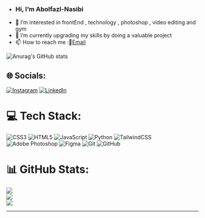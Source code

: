 - ### Hi, I’m Abolfazl-Nasibi
- 👀 I’m interested in frontEnd , technology , photoshop , video editing and gym 
- 🌱 I’m currently upgrading my skills by doing a valuable project
- 📫 How to reach me :📧[Email](mailto:abolfazlnasibi2024@gmail.com)



![Anurag's GitHub stats](https://github-readme-stats.vercel.app/api?username=Abolfazl-Nasibi&show_icons=true&theme=gotham )


## 🌐 Socials:
[![Instagram](https://img.shields.io/badge/Instagram-%23E4405F.svg?logo=Instagram&logoColor=white)](https://instagram.com/abolfazl.nasibi) [![LinkedIn](https://img.shields.io/badge/LinkedIn-%230077B5.svg?logo=linkedin&logoColor=white)](https://linkedin.com/in/abolfazlnasibi2005) 

# 💻 Tech Stack:
![CSS3](https://img.shields.io/badge/css3-%231572B6.svg?style=for-the-badge&logo=css3&logoColor=white) ![HTML5](https://img.shields.io/badge/html5-%23E34F26.svg?style=for-the-badge&logo=html5&logoColor=white) ![JavaScript](https://img.shields.io/badge/javascript-%23323330.svg?style=for-the-badge&logo=javascript&logoColor=%23F7DF1E) ![Python](https://img.shields.io/badge/python-3670A0?style=for-the-badge&logo=python&logoColor=ffdd54) ![TailwindCSS](https://img.shields.io/badge/tailwindcss-%2338B2AC.svg?style=for-the-badge&logo=tailwind-css&logoColor=white) ![Adobe Photoshop](https://img.shields.io/badge/adobe%20photoshop-%2331A8FF.svg?style=for-the-badge&logo=adobe%20photoshop&logoColor=white) ![Figma](https://img.shields.io/badge/figma-%23F24E1E.svg?style=for-the-badge&logo=figma&logoColor=white) ![Git](https://img.shields.io/badge/git-%23F05033.svg?style=for-the-badge&logo=git&logoColor=white) ![GitHub](https://img.shields.io/badge/github-%23121011.svg?style=for-the-badge&logo=github&logoColor=white)
# 📊 GitHub Stats:
![](https://github-readme-stats.vercel.app/api?username=Abolfazl-Nasibi&theme=dark&hide_border=false&include_all_commits=false&count_private=false)<br/>
![](https://github-readme-streak-stats.herokuapp.com/?user=Abolfazl-Nasibi&theme=dark&hide_border=false)<br/>
![](https://github-readme-stats.vercel.app/api/top-langs/?username=Abolfazl-Nasibi&theme=dark&hide_border=false&include_all_commits=false&count_private=false&layout=compact)

---
<!--[![](https://visitcount.itsvg.in/api?id=Abolfazl-Nasibi&icon=0&color=0)](https://visitcount.itsvg.in) -->

<!-- Proudly created with GPRM ( https://gprm.itsvg.in ) -->
